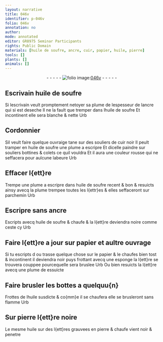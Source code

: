```yaml
---
layout: narrative
title: 046v
identifier: p-046v
folio: 046v
annotation: no
author:
mode: annotated
editor: GR8975 Seminar Participants
rights: Public Domain
materials: [huile de soufre, ancre, cuir, papier, huile, pierre]
tools: []
plants: []
animals: []
---
```


<div class="folio" align="center">- - - - - <a href="http://gallica.bnf.fr/ark:/12148/btv1b10500001g/f98.image" target="_blank"><img src="https://cu-mkp.github.io/2017-workshop-edition/assets/photo-icon.png" alt="folio image: " style="display:inline-block; margin-bottom:-3px;"/>046v</a> - - - - - </div>    

## Escrivain <span class="m">huile de soufre</span>

 
 Si lescrivain veult promptement netoyer sa plume de lespesseur de l<span class="m">ancre</span> qui si est deseche Il ne la fault que tremper dans l<span class="m">huile de soufre</span> Et incontinent elle sera blanche & nette Urb
    

## <span class="pro">Cordonnier</span>

 
 Sil veult faire quelque ouvraige tane sur des souliers de <span class="m">cuir</span> noir Il peult tramper en <span class="m">huile de soufre</span> une plume a escripre Et dicelle paindre sur souliers bottines & colets ce quil vouldra Et il aura une couleur rousse qui ne seffacera pour aulcune labeure Urb
    

## Effacer l{ett}re

 
Trempe une plume a escripre dans <span class="m">huile de soufre</span> recent & bon & resuicts ainsy avecq la plume trempee toutes les l{ettr}es & elles seffaceront sur parchemin Urb
    

## Escripre sans <span class="m">ancre</span>

 
Escripts avecq <span class="m">huile de soufre</span> & chaufe & la l{ett}re deviendra noire comme ceste cy Urb
    

## Faire l{ett}re a jour sur <span class="m">papier</span> et aultre ouvrage

 
 Si tu escripts d ou trasse quelque chose sur le <span class="m">papier</span> & le chaufes bien tost & incontinent il deviendra noir puys frottant avecq une esponge la l{ett}re se trouvera couppee pourcequelle sera bruslee Urb Ou bien resuicts la l{ett}re avecq une plume de essuicte
    

## Faire brusler les bottes a quelquu{n}

 
Frottes de l<span class="m">huile</span> susdicte & co{mm}e il se chaufera elle se brusleront sans flamme Urb
    

## Sur <span class="m">pierre</span> l{ett}re noire

 
Le mesme <span class="m">huile</span> sur des l{ett}res grauvees en <span class="m">pierre</span> & chaufe vient noir & penetre
 